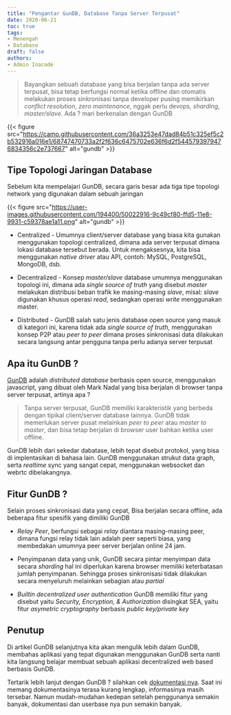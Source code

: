```yaml
---
title: "Pengantar GunDB, Database Tanpa Server Terpusat"
date: 2020-06-21
toc: true
tags:
- Menengah
- Database
draft: false
authors:
- Admin Inacode
---
```


> Bayangkan sebuah database yang bisa berjalan tanpa ada server terpusat, bisa tetap berfungsi normal ketika offline dan otomatis melakukan proses sinkronisasi tanpa developer pusing memikirkan *conflict resolution*, *zero maintenance*, nggak perlu devops, *sharding*, *master/slave*. Ada ? mari berkenalan dengan GunDB

<!--more--> 

{{< figure src="https://camo.githubusercontent.com/36a3253e47dad84b51c325ef5c2b532916a016e1/68747470733a2f2f636c6475702e636f6d2f5445793979476834356c2e737667" alt="gundb" >}}


## Tipe Topologi Jaringan Database

Sebelum kita mempelajari GunDB, secara garis besar ada tiga tipe topologi network yang digunakan dalam sebuah jaringan

{{< figure src="https://user-images.githubusercontent.com/194400/50022916-9c49cf80-ffd5-11e8-9931-c59378ae1a11.png" alt="gundb" >}}

* Centralized - Umumnya client/server database yang biasa kita gunakan menggunakan topologi centralized, dimana ada server terpusat dimana lokasi database tersebut berada. Untuk mengaksesnya, kita bisa menggunakan *native driver* atau API, contoh: MySQL, PostgreSQL, MongoDB, dsb.

* Decentralized - Konsep *master/slave* database umumnya menggunakan topologi ini, dimana ada *single source of truth* yang disebut *master* melakukan distribusi beban trafik ke masing-masing *slave*, misal: *slave* digunakan khusus operasi *read*, sedangkan operasi *write* menggunakan master.

* Distributed - GunDB salah satu jenis database open source yang masuk di kategori ini, karena tidak ada *single source of truth*, menggunakan konsep P2P atau *peer to peer* dimana proses sinkronisasi data dilakukan secara langsung antar pengguna tanpa perlu adanya server terpusat


## Apa itu GunDB ?

[GunDB](https://github.com/amark/gun) adalah *distributed database* berbasis open source, menggunakan javascript, yang dibuat oleh Mark Nadal yang bisa berjalan di browser tanpa server terpusat, artinya apa ?

> Tanpa server terpusat, GunDB memiliki karakteristik yang berbeda dengan tipikal client/server database lainnya. GunDB tidak memerlukan server pusat melainkan *peer to peer* atau *master to master*, dan bisa tetap berjalan di browser user bahkan ketika user offline.

GunDB lebih dari sekedar dabatase, lebih tepat disebut protokol, yang bisa di implentasikan di bahasa lain. GunDB menggunakan strukut data graph, serta *realtime* sync yang sangat cepat, menggunakan websocket dan webrtc dibelakangnya.


## Fitur GunDB ?

Selain proses sinkronisasi data yang cepat, Bisa berjalan secara offline, ada beberapa fitur spesifik yang dimiliki GunDB

* *Relay Peer*, berfungsi sebagai *relay* diantara masing-masing peer, dimana fungsi relay tidak lain adalah peer seperti biasa, yang membedakan umumnya peer server berjalan online 24 jam. 

* Penyimpanan data yang unik, GunDB secara pintar menyimpan data secara *sharding* hal ini diperlukan karena browser memiliki keterbatasan jumlah penyimpanan. Sehingga proses sinkronisasi tidak dilakukan secara menyeluruh melainkan sebagian atau *partial*

* *Builtin decentralized user authentication* GunDB memiliki fitur yang disebut yaitu *Security, Encryption, & Authorization* disingkat SEA, yaitu fitur *asymetric cryptography* berbasis *public key/private key*


## Penutup

Di artikel GunDB selanjutnya kita akan mengulik lebih dalam GunDB, membahas aplikasi yang tepat digunakan menggunakan GunDB serta nanti kita langsung belajar membuat sebuah aplikasi decentralized web based berbasis GunDB.

Tertarik lebih lanjut dengan GunDB ? silahkan cek [dokumentasi nya](https://gun.eco/docs/). Saat ini memang dokumentasinya terasa kurang lengkap, informasinya masih tersebar. Namun mudah-mudahan kedepan setelah penggunanya semakin banyak, dokumentasi dan userbase nya pun semakin banyak.


